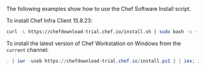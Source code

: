 The following examples show how to use the Chef Software Install script.

To install Chef Infra Client 15.8.23:

```bash
curl -L https://chefdownload-trial.chef.io/install.sh | sudo bash -s -- -v 6.6.0
```

To install the latest version of Chef Workstation on Windows
from the `current` channel:

```powershell
. { iwr -useb https://chefdownload-trial.chef.io/install.ps1 } | iex; install -channel stable -project inspec -version 6.6.0
```
